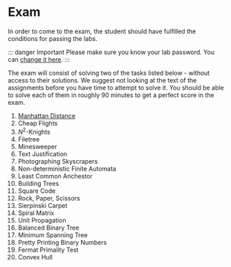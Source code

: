 # Exam

In order to come to the exam, the student should have fulfilled the conditions for passing the labs.

::: danger Important
Please make sure you know your lab password. You can [change it here](https://www.felk.cvut.cz/labpass/).
:::

The exam will consist of solving two of the tasks listed below - without access to their solutions. We
suggest not looking at the text of the assignments before you have time to attempt to solve it. You
should be able to solve each of them in roughly 90 minutes to get a perfect score in the exam.

1.  [Manhattan Distance](manhattan-distance/)
2.  Cheap Flights
3.  $N^2$-Knights
4.  Filetree
5.  Minesweeper
6.  Text Justification
7.  Photographing Skyscrapers
8.  Non-deterministic Finite Automata
9.  Least Common Anchestor
10. Building Trees
11. Square Code
12. Rock, Paper, Scissors
13. Sierpinski Carpet
14. Spiral Matrix
15. Unit Propagation
16. Balanced Binary Tree
17. Minimum Spanning Tree
18. Pretty Printing Binary Numbers
19. Fermat Primality Test
20. Convex Hull

